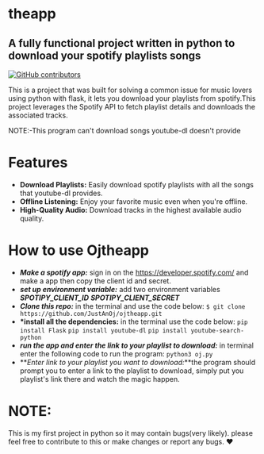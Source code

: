 # theapp

## A fully functional project written in python to download your spotify playlists songs

[![GitHub contributors](https://img.shields.io/github/contributors/JustAnOj/ojtheapp)](https://github.com/JustAnOj/ojtheapp/graphs/contributors)

This is a project that was built for solving a common issue for music lovers using python with flask, it lets you download your playlists from spotify.This project leverages the Spotify API to fetch playlist details and downloads the associated tracks.

NOTE:-This program can't download songs youtube-dl doesn't provide

# Features

- **Download Playlists:** Easily download spotify playlists with all the songs that youtube-dl provides.
- **Offline Listening:** Enjoy your favorite music even when you're offline.
- **High-Quality Audio:** Download tracks in the highest available audio quality.

# How to use Ojtheapp

- **_Make a spotify app:_** sign in on the https://developer.spotify.com/ and make a app then copy the client id and secret.
- **_set up environment variable:_** add two environment variables **_SPOTIPY_CLIENT_ID_** **_SPOTIPY_CLIENT_SECRET_**
- **_Clone this repo:_** in the terminal and use the code below:
  `$ git clone https://github.com/JustAnOj/ojtheapp.git`
- **\*install all the dependencies:** in the terminal use the code below:
  `pip install Flask`
  `pip install youtube-dl`
  `pip install youtube-search-python`
- **_run the app and enter the link to your playlist to download:_** in terminal enter the following code to run the program:
  `python3 oj.py`
- **_Enter link to your playlist you want to download:_**the program should prompt you to enter a link to the playlist to download, simply put you playlist's link there and watch the magic happen.

# NOTE:

This is my first project in python so it may contain bugs(very likely). please feel free to contribute to this or make changes or report any bugs. :heart:
